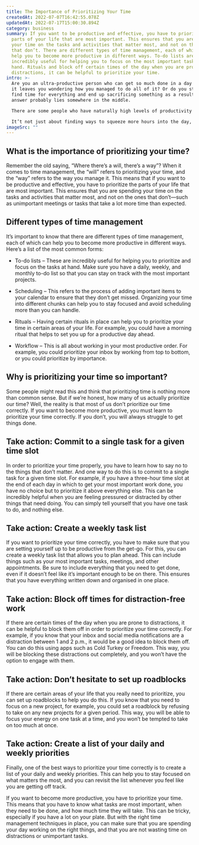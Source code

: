 ```yaml
---
title: The Importance of Prioritizing Your Time
createdAt: 2022-07-07T16:42:55.078Z
updatedAt: 2022-07-17T15:00:30.894Z
category: business
summary: If you want to be productive and effective, you have to prioritize the
  parts of your life that are most important. This ensures that you are spending
  your time on the tasks and activities that matter most, and not on the ones
  that don’t. There are different types of time management, each of which can
  help you to become more productive in different ways. To-do lists are
  incredibly useful for helping you to focus on the most important tasks at
  hand. Rituals and block off certain times of the day when you are prone to
  distractions, it can be helpful to prioritize your time.
intro: >-
  Are you an ultra-productive person who can get so much done in a day that
  it leaves you wondering how you managed to do all of it? Or do you struggle to
  find time for everything and end up sacrificing something as a result? The
  answer probably lies somewhere in the middle. 

  There are some people who have naturally high levels of productivity and others who struggle to manage their time. But regardless of where you fall on this spectrum, anyone can learn to become more productive by learning how to prioritize your time.

  It’t not just about finding ways to squeeze more hours into the day, but changing your habits so that they help you achieve more with less stress and strain.  In this blog post, we will explore why prioritizing your time is so important, the different types of time management out there, and what steps you can take today to become more productive tomorrow.
imageSrc: ""
---
```


## What is the importance of prioritizing your time?

Remember the old saying, “Where there’s a will, there’s a way”? When it comes to time management, the “will” refers to prioritizing your time, and the “way” refers to the way you manage it.
This means that if you want to be productive and effective, you have to prioritize the parts of your life that are most important. This ensures that you are spending your time on the tasks and activities that matter most, and not on the ones that don’t—such as unimportant meetings or tasks that take a lot more time than expected.

## Different types of time management

It’s important to know that there are different types of time management, each of which can help you to become more productive in different ways. Here’s a list of the most common forms:

- To-do lists – These are incredibly useful for helping you to prioritize and focus on the tasks at hand. Make sure you have a daily, weekly, and monthly to-do list so that you can stay on track with the most important projects.

- Scheduling – This refers to the process of adding important items to your calendar to ensure that they don’t get missed. Organizing your time into different chunks can help you to stay focused and avoid scheduling more than you can handle.

- Rituals – Having certain rituals in place can help you to prioritize your time in certain areas of your life. For example, you could have a morning ritual that helps to set you up for a productive day ahead.

- Workflow – This is all about working in your most productive order. For example, you could prioritize your inbox by working from top to bottom, or you could prioritize by importance.

## Why is prioritizing your time so important?

Some people might read this and think that prioritizing time is nothing more than common sense. But if we’re honest, how many of us actually prioritize our time?
Well, the reality is that most of us don’t prioritize our time correctly. If you want to become more productive, you must learn to prioritize your time correctly. If you don’t, you will always struggle to get things done.

## Take action: Commit to a single task for a given time slot

In order to prioritize your time properly, you have to learn how to say no to the things that don’t matter. And one way to do this is to commit to a single task for a given time slot.
For example, if you have a three-hour time slot at the end of each day in which to get your most important work done, you have no choice but to prioritize it above everything else.
This can be incredibly helpful when you are feeling pressured or distracted by other things that need doing. You can simply tell yourself that you have one task to do, and nothing else.

## Take action: Create a weekly task list

If you want to prioritize your time correctly, you have to make sure that you are setting yourself up to be productive from the get-go. For this, you can create a weekly task list that allows you to plan ahead.
This can include things such as your most important tasks, meetings, and other appointments. Be sure to include everything that you need to get done, even if it doesn’t feel like it’s important enough to be on there. This ensures that you have everything written down and organised in one place.

## Take action: Block off times for distraction-free work

If there are certain times of the day when you are prone to distractions, it can be helpful to block them off in order to prioritize your time correctly. For example, if you know that your inbox and social media notifications are a distraction between 1 and 2 p.m., it would be a good idea to block them off.
You can do this using apps such as Cold Turkey or Freedom. This way, you will be blocking these distractions out completely, and you won’t have the option to engage with them.

## Take action: Don’t hesitate to set up roadblocks

If there are certain areas of your life that you really need to prioritize, you can set up roadblocks to help you do this.
If you know that you need to focus on a new project, for example, you could set a roadblock by refusing to take on any new projects for a given period.
This way, you will be able to focus your energy on one task at a time, and you won’t be tempted to take on too much at once.

## Take action: Create a list of your daily and weekly priorities

Finally, one of the best ways to prioritize your time correctly is to create a list of your daily and weekly priorities. This can help you to stay focused on what matters the most, and you can revisit the list whenever you feel like you are getting off track.

If you want to become more productive, you have to prioritize your time. This means that you have to know what tasks are most important, when they need to be done, and how much time they will take. This can be tricky, especially if you have a lot on your plate. 
But with the right time management techniques in place, you can make sure that you are spending your day working on the right things, and that you are not wasting time on distractions or unimportant tasks.
